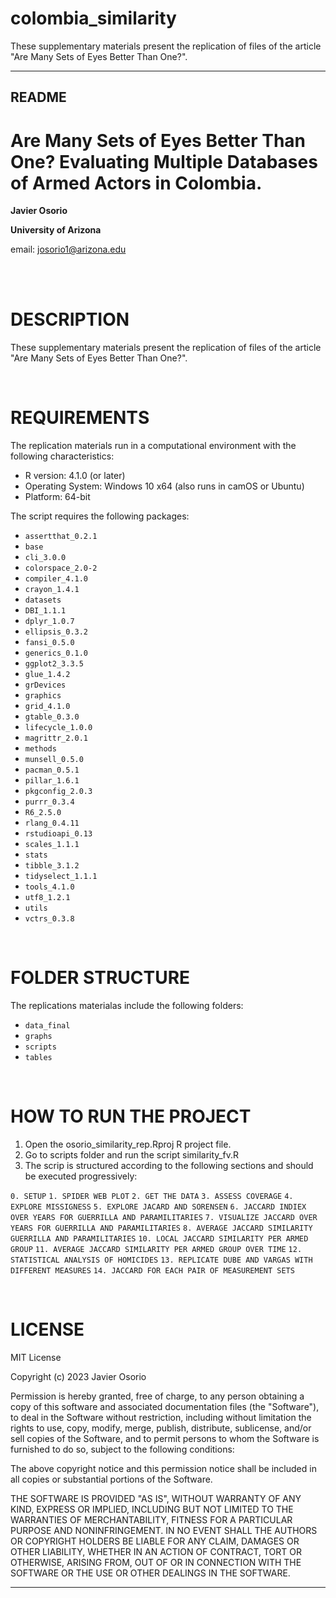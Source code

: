 # colombia_similarity
These supplementary materials present the replication of files of the article "Are Many Sets of Eyes Better Than One?".


---------------------------------------
README
---------------------------------------

# Are Many Sets of Eyes Better Than One? Evaluating Multiple Databases of Armed Actors in Colombia.

**Javier Osorio**

**University of Arizona**

email: josorio1@arizona.edu

<br>
<br>

# DESCRIPTION 

These supplementary materials present the replication of files of the article "Are Many Sets of Eyes Better Than One?".

<br>

# REQUIREMENTS

The replication materials run in a computational environment with the following characteristics:  

* R version: 4.1.0 (or later)
* Operating System: Windows 10 x64 (also runs in camOS or Ubuntu)
* Platform: 64-bit


The script requires the following packages:
* `assertthat_0.2.1`
* `base` 
* `cli_3.0.0` 
* `colorspace_2.0-2` 
* `compiler_4.1.0` 
* `crayon_1.4.1` 
* `datasets` 
* `DBI_1.1.1` 
* `dplyr_1.0.7` 
* `ellipsis_0.3.2` 
* `fansi_0.5.0` 
* `generics_0.1.0` 
* `ggplot2_3.3.5` 
* `glue_1.4.2` 
* `grDevices` 
* `graphics` 
* `grid_4.1.0` 
* `gtable_0.3.0` 
* `lifecycle_1.0.0` 
* `magrittr_2.0.1` 
* `methods` 
* `munsell_0.5.0` 
* `pacman_0.5.1` 
* `pillar_1.6.1` 
* `pkgconfig_2.0.3` 
* `purrr_0.3.4` 
* `R6_2.5.0`
* `rlang_0.4.11` 
* `rstudioapi_0.13` 
* `scales_1.1.1` 
* `stats` 
* `tibble_3.1.2` 
* `tidyselect_1.1.1` 
* `tools_4.1.0` 
* `utf8_1.2.1` 
* `utils` 
* `vctrs_0.3.8` 

<br>

# FOLDER STRUCTURE

The replications materialas include the following folders:
* `data_final` 
* `graphs`
* `scripts`
* `tables`

<br>

# HOW TO RUN THE PROJECT

1. Open the osorio_similarity_rep.Rproj R project file.
2. Go to scripts folder and run the script similarity_fv.R
3. The scrip is structured according to the following sections and should be executed progressively:

`0. SETUP`
`1. SPIDER WEB PLOT`
`2. GET THE DATA`
`3. ASSESS COVERAGE`
`4. EXPLORE MISSIGNESS` 
`5. EXPLORE JACARD AND SORENSEN`
`6. JACCARD INDIEX OVER YEARS FOR GUERRILLA AND PARAMILITARIES`
`7. VISUALIZE JACCARD OVER YEARS FOR GUERRILLA AND PARAMILITARIES`
`8. AVERAGE JACCARD SIMILARITY GUERRILLA AND PARAMILITARIES` 
`10. LOCAL JACCARD SIMILARITY PER ARMED GROUP` 
`11. AVERAGE JACCARD SIMILARITY PER ARMED GROUP OVER TIME`
`12. STATISTICAL ANALYSIS OF HOMICIDES` 
`13. REPLICATE DUBE AND VARGAS WITH DIFFERENT MEASURES` 
`14. JACCARD FOR EACH PAIR OF MEASUREMENT SETS`

<br>

# LICENSE

MIT License

Copyright (c) 2023 Javier Osorio

Permission is hereby granted, free of charge, to any person obtaining a copy of this software and associated documentation files (the "Software"), to deal in the Software without restriction, including without limitation the rights to use, copy, modify, merge, publish, distribute, sublicense, and/or sell copies of the Software, and to permit persons to whom the Software is furnished to do so, subject to the following conditions:

The above copyright notice and this permission notice shall be included in all copies or substantial portions of the Software.

THE SOFTWARE IS PROVIDED "AS IS", WITHOUT WARRANTY OF ANY KIND, EXPRESS OR IMPLIED, INCLUDING BUT NOT LIMITED TO THE WARRANTIES OF MERCHANTABILITY, FITNESS FOR A PARTICULAR PURPOSE AND NONINFRINGEMENT. IN NO EVENT SHALL THE AUTHORS OR COPYRIGHT HOLDERS BE LIABLE FOR ANY CLAIM, DAMAGES OR OTHER LIABILITY, WHETHER IN AN ACTION OF CONTRACT, TORT OR OTHERWISE, ARISING FROM, OUT OF OR IN CONNECTION WITH THE SOFTWARE OR THE USE OR OTHER DEALINGS IN THE SOFTWARE.

---------------------------------------
